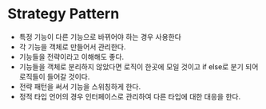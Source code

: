 # Strategy Pattern
* 특정 기능이 다른 기능으로 바뀌어야 하는 경우 사용한다
* 각 기능을 객체로 만들어서 관리한다.
* 기능들을 전략이라고 이해해도 좋다.
* 기능들을 객체로 분리하지 않았다면 로직이 한곳에 모일 것이고 if else로 분기 되어 로직들이 들어갈 것이다.
* 전략 패턴을 써서 기능을 스위칭하게 한다.
* 정적 타입 언어의 경우 인터페이스로 관리하여 다른 타입에 대한 대응을 한다.